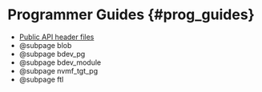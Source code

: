 # Programmer Guides {#prog_guides}

- [Public API header files](files.html)
- @subpage blob
- @subpage bdev_pg
- @subpage bdev_module
- @subpage nvmf_tgt_pg
- @subpage ftl
